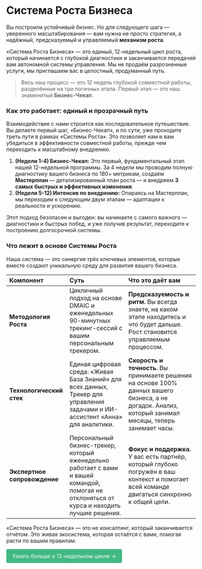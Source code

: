 # Система Роста Бизнеса

Вы построили устойчивый бизнес. Но для следующего шага — уверенного масштабирования — вам нужна не просто стратегия, а надёжный, предсказуемый и управляемый **механизм роста**.

«Система Роста Бизнеса» — это единый, 12-недельный цикл роста, который начинается с глубокой диагностики и заканчивается передачей вам автономной системы управления. Мы не продаём разрозненные услуги, мы приглашаем вас в целостный, продуманный путь.

> Весь наш процесс — это 12 недель глубокой совместной работы, разделённые на три логичных этапа. Первый этап — это наш знаменитый **Бизнес-Чекап**.

### Как это работает: единый и прозрачный путь

Взаимодействие с нами строится как последовательное путешествие. Вы делаете первый шаг, «Бизнес-Чекап», и по сути, уже проходите треть пути в рамках «Системы Роста». Это позволяет нам и вам убедиться в эффективности совместной работы, прежде чем переходить к масштабному внедрению.

1.  **(Недели 1-4) Бизнес-Чекап:** Это первый, фундаментальный этап нашей 12-недельной программы. За 4 недели мы проводим полную диагностику вашего бизнеса по 180+ метрикам, создаём **Мастерплан** — детализированный план роста — и внедряем **3 самых быстрых и эффективных изменения**.
2.  **(Недели 5-12) Интенсив по внедрению:** Опираясь на Мастерплан, мы переходим к следующим двум этапам — адаптации к реальности и ускорению.

Этот подход безопасен и выгоден: вы начинаете с самого важного — диагностики и быстрых побед, и уже получив результат, переходите к построению долгосрочной системы.

### Что лежит в основе Системы Роста

Наша система — это синергия трёх ключевых элементов, которые вместе создают уникальную среду для развития вашего бизнеса.

| Компонент | Суть | Что это даёт вам |
| :--- | :--- | :--- |
| **Методология Роста** | Цикличный подход на основе DMAIC и еженедельных 90-минутных трекинг-сессий с вашим персональным трекером. | **Предсказуемость и ритм.** Вы всегда знаете, на каком этапе находитесь и что будет дальше. Рост становится управляемым процессом. |
| **Технологический стек** | Единая цифровая среда: «Живая База Знаний» для всех данных, Трекер для управления задачами и ИИ-ассистент «Анна» для аналитики. | **Скорость и точность.** Вы принимаете решения на основе 100% данных вашего бизнеса, а не догадок. Анализ, который занимал месяцы, теперь занимает часы. |
| **Экспертное сопровождение** | Персональный бизнес-трекер, который еженедельно работает с вами и вашей командой, помогая не отклоняться от курса и находить лучшие решения. | **Фокус и поддержка.** У вас есть партнёр, который глубоко погружён в ваш контекст и помогает всей команде двигаться синхронно к общей цели. |

«Система Роста Бизнеса» — это не консалтинг, который заканчивается отчётом. Это живая экосистема, которая остаётся с вами, помогая расти по вашим правилам. <br>

<div class="specs-button">
  <a href="/system/12-weeks">Узнать больше о 12-недельном цикле →</a>
</div>

<style>
.specs-button a {
  display: inline-block;
  padding: 8px 16px;
  background-color: #42b983;
  color: white !important;
  text-decoration: none !important;
  border-radius: 4px;
  font-family: inherit;
  border: none;
  cursor: pointer;
  transition: background 0.2s;
  /* Новые важные свойства */
  -webkit-user-select: none;
  user-select: none;
  line-height: 1.5;
}

.specs-button a:hover {
  background-color: #33a06f;
  transform: translateY(-1px); /* Эффект нажатия */
}
</style>
